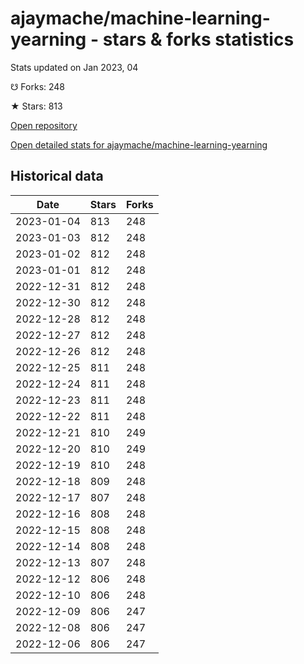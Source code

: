 # ajaymache/machine-learning-yearning - stars & forks statistics

Stats updated on Jan 2023, 04

☋ Forks: 248

★ Stars: 813

[Open repository](https://github.com/ajaymache/machine-learning-yearning)

[Open detailed stats for ajaymache/machine-learning-yearning](https://reviewgithub.com/rep/ajaymache/machine-learning-yearning)

## Historical data
| Date | Stars | Forks |
|------|-------|-------|
| 2023-01-04 | 813 | 248 | 
| 2023-01-03 | 812 | 248 | 
| 2023-01-02 | 812 | 248 | 
| 2023-01-01 | 812 | 248 | 
| 2022-12-31 | 812 | 248 | 
| 2022-12-30 | 812 | 248 | 
| 2022-12-28 | 812 | 248 | 
| 2022-12-27 | 812 | 248 | 
| 2022-12-26 | 812 | 248 | 
| 2022-12-25 | 811 | 248 | 
| 2022-12-24 | 811 | 248 | 
| 2022-12-23 | 811 | 248 | 
| 2022-12-22 | 811 | 248 | 
| 2022-12-21 | 810 | 249 | 
| 2022-12-20 | 810 | 249 | 
| 2022-12-19 | 810 | 248 | 
| 2022-12-18 | 809 | 248 | 
| 2022-12-17 | 807 | 248 | 
| 2022-12-16 | 808 | 248 | 
| 2022-12-15 | 808 | 248 | 
| 2022-12-14 | 808 | 248 | 
| 2022-12-13 | 807 | 248 | 
| 2022-12-12 | 806 | 248 | 
| 2022-12-10 | 806 | 248 | 
| 2022-12-09 | 806 | 247 | 
| 2022-12-08 | 806 | 247 | 
| 2022-12-06 | 806 | 247 | 

